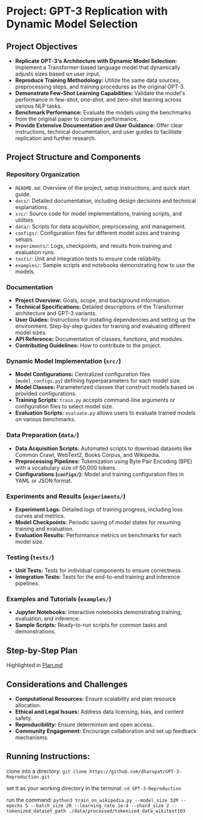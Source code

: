 # Project: GPT-3 Replication with Dynamic Model Selection

## Project Objectives

- **Replicate GPT-3's Architecture with Dynamic Model Selection:** Implement a Transformer-based language model that dynamically adjusts sizes based on user input.
- **Reproduce Training Methodology:** Utilize the same data sources, preprocessing steps, and training procedures as the original GPT-3.
- **Demonstrate Few-Shot Learning Capabilities:** Validate the model's performance in few-shot, one-shot, and zero-shot learning across various NLP tasks.
- **Benchmark Performance:** Evaluate the models using the benchmarks from the original paper to compare performance.
- **Provide Extensive Documentation and User Guidance:** Offer clear instructions, technical documentation, and user guides to facilitate replication and further research.

## Project Structure and Components

### Repository Organization
- `README.md`: Overview of the project, setup instructions, and quick start guide.
- `docs/`: Detailed documentation, including design decisions and technical explanations.
- `src/`: Source code for model implementations, training scripts, and utilities.
- `data/`: Scripts for data acquisition, preprocessing, and management.
- `configs/`: Configuration files for different model sizes and training setups.
- `experiments/`: Logs, checkpoints, and results from training and evaluation runs.
- `tests/`: Unit and integration tests to ensure code reliability.
- `examples/`: Sample scripts and notebooks demonstrating how to use the models.

### Documentation
- **Project Overview:** Goals, scope, and background information.
- **Technical Specifications:** Detailed descriptions of the Transformer architecture and GPT-3 variants.
- **User Guides:** Instructions for installing dependencies and setting up the environment. Step-by-step guides for training and evaluating different model sizes.
- **API Reference:** Documentation of classes, functions, and modules.
- **Contributing Guidelines:** How to contribute to the project.

### Dynamic Model Implementation (`src/`)
- **Model Configurations:** Centralized configuration files (`model_configs.py`) defining hyperparameters for each model size.
- **Model Classes:** Parameterized classes that construct models based on provided configurations.
- **Training Scripts:** `train.py` accepts command-line arguments or configuration files to select model size.
- **Evaluation Scripts:** `evaluate.py` allows users to evaluate trained models on various benchmarks.

### Data Preparation (`data/`)
- **Data Acquisition Scripts:** Automated scripts to download datasets like Common Crawl, WebText2, Books Corpus, and Wikipedia.
- **Preprocessing Pipelines:** Tokenization using Byte Pair Encoding (BPE) with a vocabulary size of 50,000 tokens.
- **Configurations (`configs/`):** Model and training configuration files in YAML or JSON format.

### Experiments and Results (`experiments/`)
- **Experiment Logs:** Detailed logs of training progress, including loss curves and metrics.
- **Model Checkpoints:** Periodic saving of model states for resuming training and evaluation.
- **Evaluation Results:** Performance metrics on benchmarks for each model size.

### Testing (`tests/`)
- **Unit Tests:** Tests for individual components to ensure correctness.
- **Integration Tests:** Tests for the end-to-end training and inference pipelines.

### Examples and Tutorials (`examples/`)
- **Jupyter Notebooks:** Interactive notebooks demonstrating training, evaluation, and inference.
- **Sample Scripts:** Ready-to-run scripts for common tasks and demonstrations.

## Step-by-Step Plan

Highlighted in [Plan.md](https://www.github.com/dharvpat/GPT-3-Reproduction/blob/main/docs/plan.md)

## Considerations and Challenges
- **Computational Resources:** Ensure scalability and plan resource allocation.
- **Ethical and Legal Issues:** Address data licensing, bias, and content safety.
- **Reproducibility:** Ensure determinism and open access.
- **Community Engagement:** Encourage collaboration and set up feedback mechanisms.

## Running Instructions:
clone into a directory:
`git clone https://github.com/dharvpat/GPT-3-Reproduction.git`

set it as your working directory in the terminal:
`cd GPT-3-Reproduction`

run the command:
`python3 train_on_wikipedia.py --model_size 32M --epochs 5 --batch_size 20 --learning_rate 1e-4 --shard_size 2 --tokenized_dataset_path ./data/processed/tokenized_data_wikitext103` 